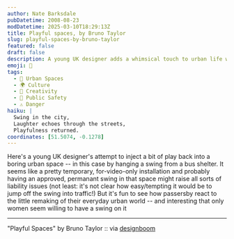 ```yaml
---
author: Nate Barksdale
pubDatetime: 2008-08-23
modDatetime: 2025-03-10T18:29:13Z
title: Playful spaces, by Bruno Taylor
slug: playful-spaces-by-bruno-taylor
featured: false
draft: false
description: A young UK designer adds a whimsical touch to urban life with a swing installation at a bus shelter, sparking playful interactions among passersby.
emoji: 🎡
tags:
  - 🌆 Urban Spaces
  - 🌍 Culture
  - 🎨 Creativity
  - 🚦 Public Safety
  - ⚠️ Danger
haiku: |
  Swing in the city,  
  Laughter echoes through the streets,  
  Playfulness returned.
coordinates: [51.5074, -0.1278]
---
```


Here's a young UK designer's attempt to inject a bit of play back into a boring urban space -- in this case by hanging a swing from a bus shelter. It seems like a pretty temporary, for-video-only installation and probably having an approved, permanant swing in that space might raise all sorts of liability issues (not least: it's not clear how easy/tempting it would be to jump off the swing into traffic!) But it's fun to see how passersby react to the little remaking of their everyday urban world -- and interesting that only women seem willing to have a swing on it

---

"Playful Spaces" by Bruno Taylor :: via [ designboom](http://www.designboom.com/weblog/cat/8/view/3682/playful-spaces-by-bruno-taylor.html)

